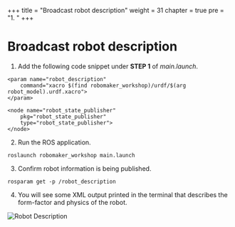 +++
title = "Broadcast robot description"
weight = 31
chapter = true
pre = "1. "
+++

# Broadcast robot description

1. Add the following code snippet under **STEP 1** of _main.launch_.

```
<param name="robot_description"
    command="xacro $(find robomaker_workshop)/urdf/$(arg robot_model).urdf.xacro">
</param>

<node name="robot_state_publisher"
    pkg="robot_state_publisher"
    type="robot_state_publisher">
</node>
```

2. Run the ROS application.

```
roslaunch robomaker_workshop main.launch
```

3. Confirm robot information is being published.

```
rosparam get -p /robot_description
```

4. You will see some XML output printed in the terminal that describes the form-factor and physics of the robot.

![Robot Description](/robot-desc.png?classes=border)

